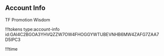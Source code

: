 ## Account Info

TF Promotion Wisdom

!!!tokens type:account-info id:GAI4C2BGOA3YHVQZZW7OW4FHOGGYWTUBEVNHB6MW4ZAFG7ZAA7D5IPC3

!!!time
